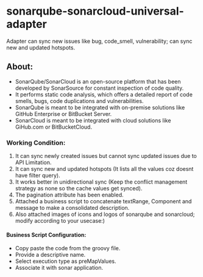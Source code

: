 # sonarqube-sonarcloud-universal-adapter
 Adapter can sync new issues like bug, code_smell, vulnerability; can sync new and updated hotspots.

## About:
- SonarQube/SonarCloud is an open-source platform that has been developed by SonarSource for constant inspection of code quality.<br>
- It performs static code analysis, which offers a detailed report of code smells, bugs, code duplications and vulnerabilities.<br> 
- SonarQube is meant to be integrated with on-premise solutions like GitHub Enterprise or BitBucket Server.<br>
- SonarCloud is meant to be integrated with cloud solutions like GiHub.com or BitBucketCloud.<br>

### Working Condition:
1. It can sync newly created issues but cannot sync updated issues due to API Limitation.<br>
2. It can sync new and updated hotspots (It lists all the values coz doesnt have filter query).<br>
3. It works better in unidirectional sync (Keep the conflict management strategy as none so the cache values get synced).<br>
4. The pagination attribute has been enabled.<br>
5. Attached a business script to concatenate textRange, Component and message to make a consolidated description.<br>
6. Also attached images of icons and logos of sonarqube and sonarcloud; modify according to your usecase:)<br>

#### Business Script Configuration:
- Copy paste the code from the groovy file.<br>
- Provide a descriptive name.<br>
- Select execution type as preMapValues.<br>
- Associate it with sonar application.<br>
